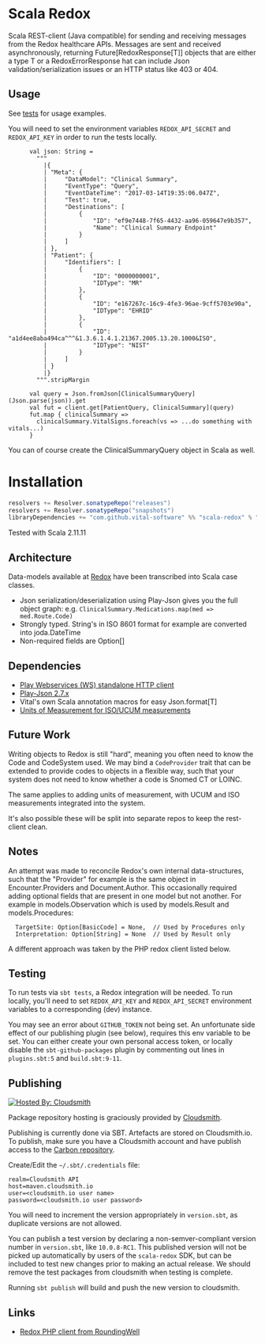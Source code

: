 # Scala Redox

Scala REST-client (Java compatible) for sending and receiving messages from the Redox healthcare APIs. Messages are sent
and received asynchronously, returning Future[RedoxResponse[T]] objects that are either a type T or a RedoxErrorResponse
hat can include Json validation/serialization issues or an HTTP status like 403 or 404.

## Usage

See [tests](https://github.com/vital-software/scala-redox/tree/master/src/test/scala/com/github/vitalsoftware/scalaredox) for usage examples.

You will need to set the environment variables `REDOX_API_SECRET` and `REDOX_API_KEY` in order to run the tests locally.

```
      val json: String =
        """
          |{
          |	"Meta": {
          |		"DataModel": "Clinical Summary",
          |		"EventType": "Query",
          |		"EventDateTime": "2017-03-14T19:35:06.047Z",
          |		"Test": true,
          |		"Destinations": [
          |			{
          |				"ID": "ef9e7448-7f65-4432-aa96-059647e9b357",
          |				"Name": "Clinical Summary Endpoint"
          |			}
          |		]
          |	},
          |	"Patient": {
          |		"Identifiers": [
          |			{
          |				"ID": "0000000001",
          |				"IDType": "MR"
          |			},
          |			{
          |				"ID": "e167267c-16c9-4fe3-96ae-9cff5703e90a",
          |				"IDType": "EHRID"
          |			},
          |			{
          |				"ID": "a1d4ee8aba494ca^^^&1.3.6.1.4.1.21367.2005.13.20.1000&ISO",
          |				"IDType": "NIST"
          |			}
          |		]
          |	}
          |}
        """.stripMargin

      val query = Json.fromJson[ClinicalSummaryQuery](Json.parse(json)).get
      val fut = client.get[PatientQuery, ClinicalSummary](query)
      fut.map { clinicalSummary =>
        clinicalSummary.VitalSigns.foreach(vs => ...do something with vitals...)
      }
```

You can of course create the ClinicalSummaryQuery object in Scala as well.

# Installation

```scala
resolvers += Resolver.sonatypeRepo("releases")
resolvers += Resolver.sonatypeRepo("snapshots")
libraryDependencies += "com.github.vital-software" %% "scala-redox" % "8.0.3"
```

Tested with Scala 2.11.11

## Architecture

Data-models available at [Redox](https://developer.redoxengine.com/) have been transcribed into Scala case classes.

- Json serialization/deserialization using Play-Json gives you the full
  object graph: e.g. `ClinicalSummary.Medications.map(med => med.Route.Code)`
- Strongly typed. String's in ISO 8601 format for example are converted into joda.DateTime
- Non-required fields are Option[]

## Dependencies

- [Play Webservices (WS) standalone HTTP client](https://github.com/playframework/play-ws)
- [Play-Json 2.7.x](https://github.com/playframework/play-json)
- Vital's own Scala annotation macros for easy Json.format[T]
- [Units of Measurement for ISO/UCUM measurements](https://github.com/unitsofmeasurement/uom-systems)

## Future Work

Writing objects to Redox is still "hard", meaning you often need to know the Code and CodeSystem used. We may bind a
`CodeProvider` trait that can be extended to provide codes to objects in a flexible way, such that your system
does not need to know whether a code is Snomed CT or LOINC.

The same applies to adding units of measurement, with UCUM and ISO measurements integrated into the system.

It's also possible these will be split into separate repos to keep the rest-client clean.

## Notes

An attempt was made to reconcile Redox's own internal data-structures, such that the "Provider" for example is the same
object in Encounter.Providers and Document.Author. This occasionally required adding optional fields that are present
in one model but not another. For example in models.Observation which is used by models.Result and models.Procedures:

```
  TargetSite: Option[BasicCode] = None,  // Used by Procedures only
  Interpretation: Option[String] = None  // Used by Result only
```

A different approach was taken by the PHP redox client listed below.

## Testing

To run tests via `sbt tests`, a Redox integration will be needed. To run locally, you'll need to set `REDOX_API_KEY` and `REDOX_API_SECRET` environment variables to a corresponding (dev) instance.

You may see an error about `GITHUB_TOKEN` not being set. An unfortunate side effect of our publishing plugin (see below), requires this env variable to be set. You can either create your own personal access token, or locally disable the `sbt-github-packages` plugin by commenting out lines in `plugins.sbt:5` and `build.sbt:9-11`.

## Publishing

[![Hosted By: Cloudsmith](https://img.shields.io/badge/OSS%20hosting%20by-cloudsmith-blue?logo=cloudsmith&style=for-the-badge)](https://cloudsmith.com)

Package repository hosting is graciously provided by  [Cloudsmith](https://cloudsmith.com).

Publishing is currently done via SBT. Artefacts are stored on Cloudsmith.io. To publish, make sure you have a Cloudsmith account and have publish access to the [Carbon repository](https://cloudsmith.io/orgs/carbon-health/).

Create/Edit the `~/.sbt/.credentials` file:
```
realm=Cloudsmith API
host=maven.cloudsmith.io
user=<cloudsmith.io user name>
password=<cloudsmith.io user password>
```

You will need to increment the version appropriately in `version.sbt`, as duplicate versions are not allowed.

You can publish a test version by declaring a non-semver-compliant version number in `version.sbt`, like `10.0.8-RC1`. This published version will not be picked up automatically by users of the `scala-redox` SDK, but can be included to test new changes prior to making an actual release. We should remove the test packages from cloudsmith when testing is complete.

Running `sbt publish` will build and push the new version to cloudsmith.

## Links

- [Redox PHP client from RoundingWell](https://github.com/RoundingWellOS/redox-php)
